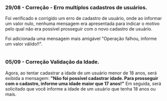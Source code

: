 ### 29/08 - Correção - Erro multíplos cadastros de usuários.

Foi verificado e corrigido um erro de cadastro de usuário, onde ao informar um valor nulo, nenhuma mensagem era apresentada para indicar o motivo pelo qual não era possível prosseguir com o novo cadastro de usuário.

Foi adicionada uma mensagem mais amigável "Operação falhou, informe um valor válido!!". 

#

### 05/09 - Correção Validação da Idade.

Agora, ao tentar cadastrar a idade de um usuário menor de 18 anos, será exibida a mensagem: **"Não foi possível cadastrar idade. Para prosseguir com o cadastro, informe uma idade maior que 17 anos!"** Em seguida, será solicitado que você informe a idade de um usuário que tenha 18 anos ou mais.